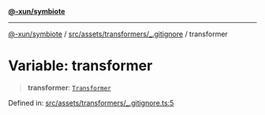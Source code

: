 [**@-xun/symbiote**](../../../../../README.md)

***

[@-xun/symbiote](../../../../../README.md) / [src/assets/transformers/\_.gitignore](../README.md) / transformer

# Variable: transformer

> **transformer**: [`Transformer`](../../../type-aliases/Transformer.md)

Defined in: [src/assets/transformers/\_.gitignore.ts:5](https://github.com/Xunnamius/symbiote/blob/dc192a66d47b6c3a3464852ad43eb71fe137ca73/src/assets/transformers/_.gitignore.ts#L5)
